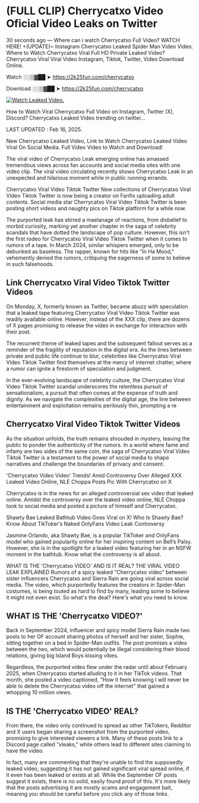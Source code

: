 # (FULL CLIP) Cherrycatxo Video Oficial Video Leaks on Twitter

30 seconds ago — Where can i watch Cherrycatxo Full Video? WATCH HERE! +(UPDATE)~ Instagram Cherrycatxo Leaked Spider Man Video Video. Where to Watch Cherrycatxo Viral Full HD Private Leaked Video? Cherrycatxo Viral Viral Video Instagram, Tiktok, Twitter, Video Download Online.

Watch ░░▒▓██ ➤ https://2k25fun.com/cherrycatxo

Download ░░▒▓██ ➤ https://2k25fun.com/cherrycatxo

[![Watch Leaked Video.](https://miro.medium.com/v2/resize:fit:828/format:webp/1*cilzJN44JGOrTw9NJCrNHA.gif "Watch Leaked Video")](https://2k25fun.com/cherrycatxo)

How to Watch Viral Cherrycatxo Full Video on Instagram, Twitter (X), Discord? Cherrycatxo Leaked Video trending on twitter...

LAST UPDATED : Feb 16, 2025.

New Cherrycatxo Leaked Video, Link to Watch Cherrycatxo Leaked Video Viral On Social Media. Full Video Video to Watch and Download!

The viral video of Cherrycatxo Leak emerging online has amassed tremendous views across fan accounts and social media sites with one video clip. The viral video circulating recently shows Cherrycatxo Leak in an unexpected and hilarious moment while in public running errands.

Cherrycatxo Viral Video Tiktok Twitter New collections of Cherrycatxo Viral Video Tiktok Twitter is now being a creator on Fanfix uploading adult contents. Social media star Cherrycatxo Viral Video Tiktok Twitter is been posting short videos and naughty pics on Tiktok platform for a while now.

The purported leak has stirred a maelanage of reactions, from disbelief to morbid curiosity, marking yet another chapter in the saga of celebrity scandals that have dotted the landscape of pop culture. However, this isn't the first rodeo for Cherrycatxo Viral Video Tiktok Twitter when it comes to rumors of a tape. In March 2024, similar whispers emerged, only to be debunked as baseless. The rapper, known for hits like "In Ha Mood," vehemently denied the rumors, critiquing the eagerness of some to believe in such falsehoods.

## Link Cherrycatxo Viral Video Tiktok Twitter Videos

On Monday, X, formerly known as Twitter, became abuzz with speculation that a leaked tape featuring Cherrycatxo Viral Video Tiktok Twitter was readily available online. However, instead of the XXX clip, there are dozens of X pages promising to release the video in exchange for interaction with their post.

The recurrent theme of leaked tapes and the subsequent fallout serves as a reminder of the fragility of reputation in the digital era. As the lines between private and public life continue to blur, celebrities like Cherrycatxo Viral Video Tiktok Twitter find themselves at the mercy of internet chatter, where a rumor can ignite a firestorm of speculation and judgment.

In the ever-evolving landscape of celebrity culture, the Cherrycatxo Viral Video Tiktok Twitter scandal underscores the relentless pursuit of sensationalism, a pursuit that often comes at the expense of truth and dignity. As we navigate the complexities of the digital age, the line between entertainment and exploitation remains perilously thin, prompting a re

##  Cherrycatxo Viral Video Tiktok Twitter Videos

As the situation unfolds, the truth remains shrouded in mystery, leaving the public to ponder the authenticity of the rumors. In a world where fame and infamy are two sides of the same coin, the saga of Cherrycatxo Viral Video Tiktok Twitter is a testament to the power of social media to shape narratives and challenge the boundaries of privacy and consent.

'Cherrycatxo Video Video' Trends! Amid Controversy Over Alleged XXX Leaked Video Online, NLE Choppa Posts Pic With Cherrycatxo on X

Cherrycatxo is in the news for an alleged controversial sex video that leaked online. Amidst the controversy over the leaked video online, NLE Choppa took to social media and posted a picture of himself and Cherrycatxo.

Shawty Bae Leaked Bathtub Video Goes Viral on X! Who Is Shawty Bae? Know About TikToker’s Naked OnlyFans Video Leak Controversy

Jasmine Orlando, aka Shawty Bae, is a popular TikToker and OnlyFans model who gained popularity online for her inspiring content on Bell’s Palsy. However, she is in the spotlight for a leaked video featuring her in an NSFW moment in the bathtub. Know what the controversy is all about.

WHAT IS THE 'Cherrycatxo VIDEO' AND IS IT REAL? THE VIRAL VIDEO LEAK EXPLAINED Rumors of a spicy leaked "Cherrycatxo video" between sister influencers Cherrycatxo and Sierra Rain are going viral across social media. The video, which purportedly features the creators in Spider-Man costumes, is being touted as hard to find by many, leading some to believe it might not even exist. So what's the deal? Here's what you need to know.

## WHAT IS THE 'Cherrycatxo VIDEO?'

Back in September 2024, influencer and spicy model Sierra Rain made two posts to her OF account sharing photos of herself and her sister, Sophie, sitting together on a bed in Spider-Man outfits. The post promises a video between the two, which would potentially be illegal considering their blood relations, giving big Island Boys kissing vibes.

Regardless, the purported video flew under the radar until about February 2025, when Cherrycatxo started alluding to it in her TikTok videos. That month, she posted a video captioned, "How it feels knowing I will never be able to delete the Cherrycatxo video off the internet" that gained a whopping 10 million views.

## IS THE 'Cherrycatxo VIDEO' REAL?

From there, the video only continued to spread as other TikTokers, Redditor and X users began sharing a screenshot from the purported video, promising to give interested viewers a link. Many of these posts link to a Discord page called "xleaks," while others lead to different sites claiming to have the video.

In fact, many are commenting that they're unable to find the supposedly leaked video, suggesting it has not gained significant viral spread online, if it even has been leaked or exists at all. While the September OF posts suggest it exists, there is no solid, easily found proof of this. It's more likely that the posts advertising it are mostly scams and engagement bait, meaning you should be careful before you click any of those links.
